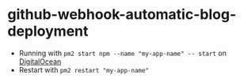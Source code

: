 # github-webhook-automatic-blog-deployment

- Running with `pm2 start npm --name "my-app-name" -- start` on [DigitalOcean](https://m.do.co/c/fb27c90322f3)
- Restart with `pm2 restart "my-app-name"`
